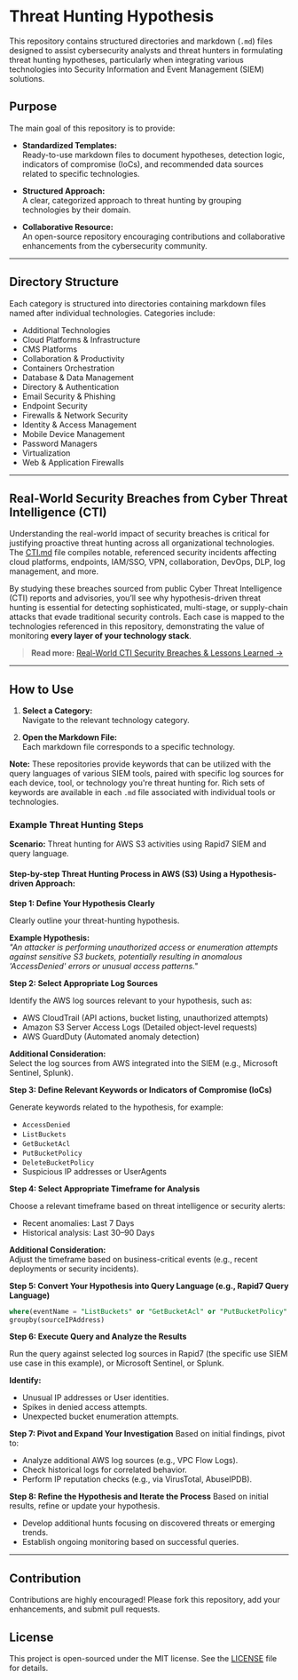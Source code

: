 
# Threat Hunting Hypothesis

This repository contains structured directories and markdown (`.md`) files designed to assist cybersecurity analysts and threat hunters in formulating threat hunting hypotheses, particularly when integrating various technologies into Security Information and Event Management (SIEM) solutions.

## Purpose

The main goal of this repository is to provide:

- **Standardized Templates:**  
  Ready-to-use markdown files to document hypotheses, detection logic, indicators of compromise (IoCs), and recommended data sources related to specific technologies.

- **Structured Approach:**  
  A clear, categorized approach to threat hunting by grouping technologies by their domain.

- **Collaborative Resource:**  
  An open-source repository encouraging contributions and collaborative enhancements from the cybersecurity community.

---

## Directory Structure

Each category is structured into directories containing markdown files named after individual technologies. Categories include:

- Additional Technologies
- Cloud Platforms & Infrastructure
- CMS Platforms
- Collaboration & Productivity
- Containers Orchestration
- Database & Data Management
- Directory & Authentication
- Email Security & Phishing
- Endpoint Security
- Firewalls & Network Security
- Identity & Access Management 
- Mobile Device Management
- Password Managers
- Virtualization
- Web & Application Firewalls

---

## Real-World Security Breaches from Cyber Threat Intelligence (CTI)

Understanding the real-world impact of security breaches is critical for justifying proactive threat hunting across all organizational technologies. The [CTI.md](./CTI.md) file compiles notable, referenced security incidents affecting cloud platforms, endpoints, IAM/SSO, VPN, collaboration, DevOps, DLP, log management, and more.

By studying these breaches sourced from public Cyber Threat Intelligence (CTI) reports and advisories, you’ll see why hypothesis-driven threat hunting is essential for detecting sophisticated, multi-stage, or supply-chain attacks that evade traditional security controls. Each case is mapped to the technologies referenced in this repository, demonstrating the value of monitoring **every layer of your technology stack**.

> **Read more:** [Real-World CTI Security Breaches & Lessons Learned →](./CTI.md)

---


## How to Use

1. **Select a Category:**  
   Navigate to the relevant technology category.

2. **Open the Markdown File:**  
   Each markdown file corresponds to a specific technology.

**Note:** These repositories provide keywords that can be utilized with the query languages of various SIEM tools, paired with specific log sources for each device, tool, or technology you're threat hunting for. Rich sets of keywords are available in each `.md` file associated with individual tools or technologies.

### Example Threat Hunting Steps

**Scenario:** Threat hunting for AWS S3 activities using Rapid7 SIEM and query language.

#### Step-by-step Threat Hunting Process in AWS (S3) Using a Hypothesis-driven Approach:

**Step 1: Define Your Hypothesis Clearly**

Clearly outline your threat-hunting hypothesis.

**Example Hypothesis:**  
*"An attacker is performing unauthorized access or enumeration attempts against sensitive S3 buckets, potentially resulting in anomalous 'AccessDenied' errors or unusual access patterns."*

**Step 2: Select Appropriate Log Sources**

Identify the AWS log sources relevant to your hypothesis, such as:

- AWS CloudTrail (API actions, bucket listing, unauthorized attempts)
- Amazon S3 Server Access Logs (Detailed object-level requests)
- AWS GuardDuty (Automated anomaly detection)

**Additional Consideration:**  
Select the log sources from AWS integrated into the SIEM (e.g., Microsoft Sentinel, Splunk).

**Step 3: Define Relevant Keywords or Indicators of Compromise (IoCs)**

Generate keywords related to the hypothesis, for example:

- `AccessDenied`
- `ListBuckets`
- `GetBucketAcl`
- `PutBucketPolicy`
- `DeleteBucketPolicy`
- Suspicious IP addresses or UserAgents

**Step 4: Select Appropriate Timeframe for Analysis**

Choose a relevant timeframe based on threat intelligence or security alerts:

- Recent anomalies: Last 7 Days
- Historical analysis: Last 30–90 Days

**Additional Consideration:**  
Adjust the timeframe based on business-critical events (e.g., recent deployments or security incidents).

**Step 5: Convert Your Hypothesis into Query Language (e.g., Rapid7 Query Language)**

```sql
where(eventName = "ListBuckets" or "GetBucketAcl" or "PutBucketPolicy" or "DeleteBucketPolicy")
groupby(sourceIPAddress)
```

**Step 6: Execute Query and Analyze the Results**

Run the query against selected log sources in Rapid7 (the specific use SIEM use case in this example), or Microsoft Sentinel, or Splunk.

**Identify:**
- Unusual IP addresses or User identities.
- Spikes in denied access attempts.
- Unexpected bucket enumeration attempts.

**Step 7: Pivot and Expand Your Investigation**
Based on initial findings, pivot to:
- Analyze additional AWS log sources (e.g., VPC Flow Logs).
- Check historical logs for correlated behavior.
- Perform IP reputation checks (e.g., via VirusTotal, AbuseIPDB).

**Step 8: Refine the Hypothesis and Iterate the Process**
Based on initial results, refine or update your hypothesis.
- Develop additional hunts focusing on discovered threats or emerging trends.
- Establish ongoing monitoring based on successful queries.

---

## Contribution
Contributions are highly encouraged! Please fork this repository, add your enhancements, and submit pull requests.

## License
This project is open-sourced under the MIT license. See the [LICENSE](LICENSE) file for details.
